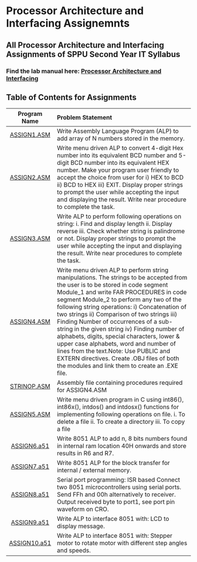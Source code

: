 # Processor Architecture and Interfacing Assignemnts

## All Processor Architecture and Interfacing Assignments of SPPU Second Year IT Syllabus

### Find the lab manual here: [Processor Architecture and Interfacing](../PIL.pdf)

## Table of Contents for Assignments

| Program Name                     | Problem Statement                    |
| :-----------------------------:  | :--------------------------------    |
|[ASSIGN1.ASM](ASSIGN1.ASM)|Write Assembly Language Program (ALP) to add array of N numbers stored in the memory.|
|[ASSIGN2.ASM](ASSIGN2.ASM)|Write menu driven ALP to convert 4-digit Hex number into its equivalent BCD number and 5-digit BCD number into its equivalent HEX number. Make your program user friendly to accept the choice from user for i) HEX to BCD ii) BCD to HEX iii) EXIT. Display proper strings to prompt the user while accepting the input and displaying the result. Write near procedure to complete the task.|
|[ASSIGN3.ASM](ASSIGN3.ASM)|Write ALP to perform following operations on string: i. Find and display length ii. Display reverse iii. Check whether string is palindrome or not. Display proper strings to prompt the user while accepting the input and displaying the result. Write near procedures to complete the task.|
|[ASSIGN4.ASM](ASSIGN4.ASM)|Write menu driven ALP to perform string manipulations. The strings to be accepted from the user is to be stored in code segment Module_1 and write FAR PROCEDURES in code segment Module_2 to perform any two of the following string operations: i) Concatenation of two strings ii) Comparison of two strings iii) Finding Number of occurrences of a sub-string in the given string iv) Finding number of alphabets, digits, special characters, lower & upper case alphabets, word and number of lines from the text.Note: Use PUBLIC and EXTERN directives. Create .OBJ files of both the modules and link them to create an .EXE file.
|[STRINOP.ASM](STRINOP.ASM)|Assembly file containing procedures required for ASSIGN4.ASM|
|[ASSIGN5.ASM](ASSIGN5.C)|Write menu driven program in C using int86(), int86x(), intdos() and intdosx() functions for implementing following operations on file. i. To delete a file ii. To create a directory iii. To copy a file|
|[ASSIGN6.a51](ASSIGN6.a51)|Write 8051 ALP to add n, 8 bits numbers found in internal ram location 40H onwards and store results in R6 and R7.|
|[ASSIGN7.a51](ASSIGN7.a51)|Write 8051 ALP for the block transfer for internal / external memory.|
|[ASSIGN8.a51](ASSIGN8.a51)|Serial port programming: ISR based Connect two 8051 microcontrollers using serial ports. Send FFh and 00h alternatively to receiver. Output received byte to port1, see port pin waveform on CRO.|
|[ASSIGN9.a51](ASSIGN9.a51)|Write ALP to interface 8051 with: LCD to display message.|
|[ASSIGN10.a51](ASSIGN10.a51)|Write ALP to interface 8051 with: Stepper motor to rotate motor with different step angles and speeds.|
